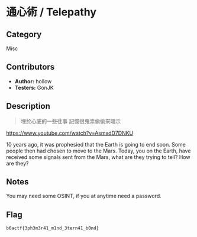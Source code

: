 # 通心術 / Telepathy

## Category

Misc

## Contributors

-   **Author:** hollow
-   **Testers:** GonJK

## Description

> 埋於心底的一些往事
> 記憶很鬼祟偷偷來暗示

https://www.youtube.com/watch?v=AsmxdD7DNKU

10 years ago, it was prophesied that the Earth is going to end soon. Some people then had chosen to move to the Mars. Today, you on the Earth, have received some signals sent from the Mars, what are they trying to tell? How are they?

## Notes

You may need some OSINT, if you at anytime need a password.

## Flag

`b6actf{3ph3m3r41_m1nd_3tern41_b0nd}`